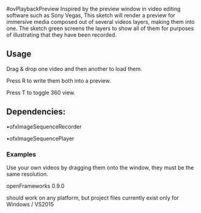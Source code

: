 #ovPlaybackPreview
Inspired by the preview window in video editing software such as Sony Vegas, This sketch will render a preview for immersive media composed out of several videos layers, making them into one. The sketch green screens the layers to show all of them for purposes of illustrating that they have been recorded.

## Usage
Drag  & drop one video  and then another to load them. 

Press R to write them both into a preview. 

Press T to toggle 360 view.


## Dependencies:
•ofxImageSequenceRecorder

•ofxImageSequencePlayer

### Examples
Use your own videos by dragging them onto the window, they must be the same resolution.

openFrameworks 0.9.0

should work on any platform, but project files currently exist only for Windows / VS2015
